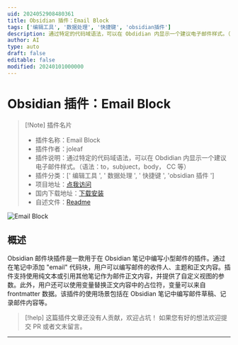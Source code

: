 ```yaml
---
uid: 2024052908480361
title: Obsidian 插件：Email Block
tags: ['编辑工具', '数据处理', '快捷键', 'obsidian插件']
description: 通过特定的代码域语法，可以在 Obdidian 内显示一个建议电子邮件样式。（语法：to，subjuect，body， CC等）
author: AI
type: auto
draft: false
editable: false
modified: 20240101000000
---
```


# Obsidian 插件：Email Block

> [!Note] 插件名片
> - 插件名称：Email Block
> - 插件作者：joleaf
> - 插件说明：通过特定的代码域语法，可以在 Obdidian 内显示一个建议电子邮件样式。（语法：to，subjuect，body， CC 等）
> - 插件分类：[' 编辑工具 ', ' 数据处理 ', ' 快捷键 ', 'obsidian 插件 ']
> - 项目地址：[点我访问](https://github.com/joleaf/obsidian-email-block-plugin)
> - 国内下载地址：[下载安装](https://pkmer.cn/products/plugin/pluginMarket/?email-block-plugin)
> - 自述文件：[Readme](https://ghproxy.net/https://raw.githubusercontent.com/joleaf/obsidian-email-block-plugin/main/README.md)

![Email Block](https://cdn.pkmer.cn/covers/email-block-plugin.GIF!pkmer)

## 概述

Obsidian 邮件块插件是一款用于在 Obsidian 笔记中编写小型邮件的插件。通过在笔记中添加 "email" 代码块，用户可以编写邮件的收件人、主题和正文内容。插件支持使用纯文本或引用其他笔记作为邮件正文内容，并提供了自定义视图的参数。此外，用户还可以使用变量替换正文内容中的占位符，变量可以来自 frontmatter 数据。该插件的使用场景包括在 Obsidian 笔记中编写邮件草稿、记录邮件内容等。

> [!help]
> 这篇插件文章还没有人贡献，欢迎占坑！
> 如果您有好的想法欢迎提交 PR 或者文末留言。

---



